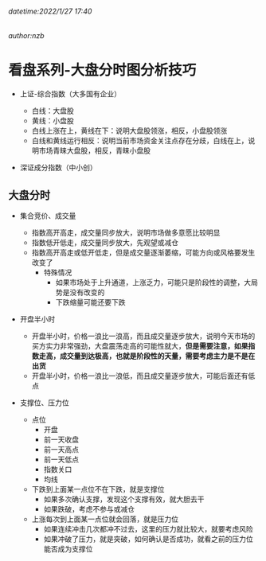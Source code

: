 ###### datetime:2022/1/27 17:40
###### author:nzb


# 看盘系列-大盘分时图分析技巧

- 上证-综合指数（大多国有企业）
    - 白线：大盘股
    - 黄线：小盘股
    - 白线上涨在上，黄线在下：说明大盘股领涨，相反，小盘股领涨
    - 白线和黄线运行相反：说明当前市场资金关注点存在分歧，白线在上，说明市场青睐大盘股，相反，青睐小盘股

- 深证成分指数（中小创）

## 大盘分时

- 集合竞价、成交量
    - 指数高开高走，成交量同步放大，说明市场做多意愿比较明显
    - 指数低开低走，成交量同步放大，先观望或减仓
    - 指数高开高走或低开低走，但是成交量逐渐萎缩，可能方向或风格要发生改变了
        - 特殊情况
            - 如果市场处于上升通道，上涨乏力，可能只是阶段性的调整，大局势是没有改变的
            - 下跌缩量可能还要下跌
- 开盘半小时
    - 开盘半小时，价格一浪比一浪高，而且成交量逐步放大，说明今天市场的买方实力非常强劲，大盘震荡走高的可能性就大，**但是需要注意，如果指数走高，成交量到达极高，也就是阶段性的天量，需要考虑主力是不是在出货**
    - 开盘半小时，价格一浪比一浪低，而且成交量逐步放大，可能后面还有低点
    
- 支撑位、压力位
    - 点位
        - 开盘
        - 前一天收盘
        - 前一天高点
        - 前一天低点
        - 指数关口
        - 均线
    - 下跌到上面某一点位不在下跌，就是支撑位
        - 如果多次确认支撑，发现这个支撑有效，就大胆去干
        - 如果跌破，考虑不参与或减仓
    - 上涨每次到上面某一点位就会回落，就是压力位
        - 如果连续冲击几次都冲不过去，这里的压力就比较大，就要考虑风险
        - 如果冲破了压力，就是突破，如何确认是否成功，就看之前的压力位能否成为支撑位